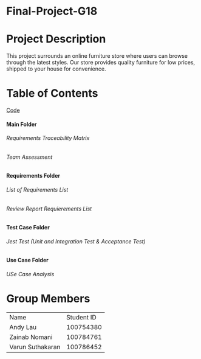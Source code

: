 # Final-Project-G18
<h1>Project Description</h1>
  <p>This project surrounds an online furniture store where users can browse
through the latest styles. Our store provides quality furniture for low prices, shipped to your house for convenience.</p>

<h1>Table of Contents</h1>
<a href="https://github.com/Winter22SOFE2720/Final-Project-G18-73378/tree/main/Code">Code</a>

<h4>Main Folder</h4>
<h6>Requirements Traceability Matrix</h6>
<h6>Team Assessment</h6>

<h4>Requirements Folder</h4>
<h6>List of Requirements List</h6>
<h6>Review Report Requierements List</h6>

<h4>Test Case Folder</h4>
<h6>Jest Test (Unit and Integration Test & Acceptance Test)</h6>

<h4>Use Case Folder</h4>
<h6>USe Case Analysis</h6>





<h1>Group Members</h1>
<table style="width:100%">
  <tr>
    <td>Name</td>
    <td>Student ID</td>
  </tr>
  <tr>
    <td>Andy Lau</td>
    <td>100754380</td>
  </tr>
  
   <tr>
    <td>Zainab Nomani</td>
    <td>100784761</td>
  </tr>
  
   <tr>
    <td>Varun Suthakaran</td>
    <td>100786452</td>
  </tr>
</table>

